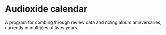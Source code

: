 # Audioxide calendar

A program for combing through review data and noting album anniversaries, currently in multiples of fives years. 
